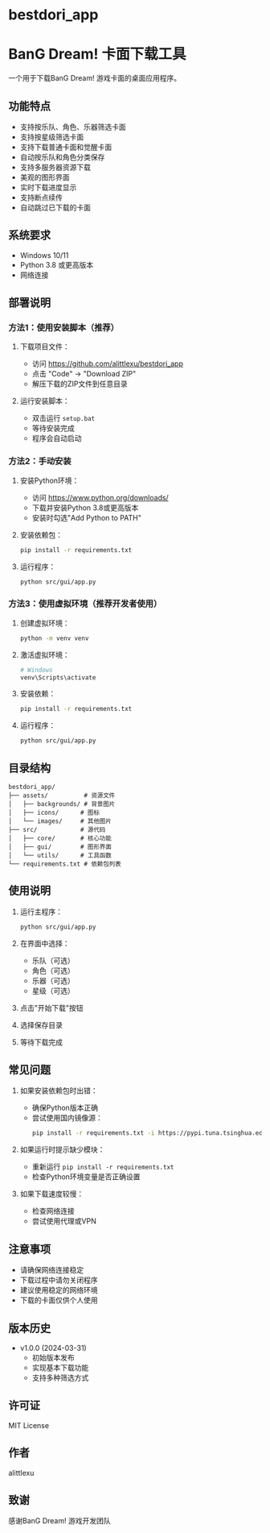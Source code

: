 # bestdori_app
# BanG Dream! 卡面下载工具

一个用于下载BanG Dream! 游戏卡面的桌面应用程序。

## 功能特点

- 支持按乐队、角色、乐器筛选卡面
- 支持按星级筛选卡面
- 支持下载普通卡面和觉醒卡面
- 自动按乐队和角色分类保存
- 支持多服务器资源下载
- 美观的图形界面
- 实时下载进度显示
- 支持断点续传
- 自动跳过已下载的卡面

## 系统要求

- Windows 10/11
- Python 3.8 或更高版本
- 网络连接

## 部署说明

### 方法1：使用安装脚本（推荐）

1. 下载项目文件：
   - 访问 https://github.com/alittlexu/bestdori_app
   - 点击 "Code" -> "Download ZIP"
   - 解压下载的ZIP文件到任意目录

2. 运行安装脚本：
   - 双击运行 `setup.bat`
   - 等待安装完成
   - 程序会自动启动

### 方法2：手动安装

1. 安装Python环境：
   - 访问 https://www.python.org/downloads/
   - 下载并安装Python 3.8或更高版本
   - 安装时勾选"Add Python to PATH"

2. 安装依赖包：
   ```bash
   pip install -r requirements.txt
   ```

3. 运行程序：
   ```bash
   python src/gui/app.py
   ```

### 方法3：使用虚拟环境（推荐开发者使用）

1. 创建虚拟环境：
   ```bash
   python -m venv venv
   ```

2. 激活虚拟环境：
   ```bash
   # Windows
   venv\Scripts\activate
   ```

3. 安装依赖：
   ```bash
   pip install -r requirements.txt
   ```

4. 运行程序：
   ```bash
   python src/gui/app.py
   ```

## 目录结构

```
bestdori_app/
├── assets/          # 资源文件
│   ├── backgrounds/ # 背景图片
│   ├── icons/      # 图标
│   └── images/     # 其他图片
├── src/            # 源代码
│   ├── core/       # 核心功能
│   ├── gui/        # 图形界面
│   └── utils/      # 工具函数
└── requirements.txt # 依赖包列表
```

## 使用说明

1. 运行主程序：
   ```bash
   python src/gui/app.py
   ```

2. 在界面中选择：
   - 乐队（可选）
   - 角色（可选）
   - 乐器（可选）
   - 星级（可选）

3. 点击"开始下载"按钮
4. 选择保存目录
5. 等待下载完成

## 常见问题

1. 如果安装依赖包时出错：
   - 确保Python版本正确
   - 尝试使用国内镜像源：
     ```bash
     pip install -r requirements.txt -i https://pypi.tuna.tsinghua.edu.cn/simple
     ```

2. 如果运行时提示缺少模块：
   - 重新运行 `pip install -r requirements.txt`
   - 检查Python环境变量是否正确设置

3. 如果下载速度较慢：
   - 检查网络连接
   - 尝试使用代理或VPN

## 注意事项

- 请确保网络连接稳定
- 下载过程中请勿关闭程序
- 建议使用稳定的网络环境
- 下载的卡面仅供个人使用

## 版本历史

- v1.0.0 (2024-03-31)
  - 初始版本发布
  - 实现基本下载功能
  - 支持多种筛选方式

## 许可证

MIT License

## 作者

alittlexu

## 致谢

感谢BanG Dream! 游戏开发团队 
